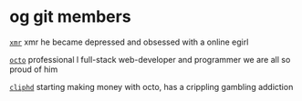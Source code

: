 # og git members

[`xmr`](https://github.com/arisuandlainkissingcompetition123456789) xmr he became depressed and obsessed with a online egirl

[`octo`](https://github.com/iothedev) professional l full-stack web-developer and programmer we are all so proud of him

[`cliphd`](https://github.com/aithedevv) starting making  money with octo, has a crippling  gambling  addiction
